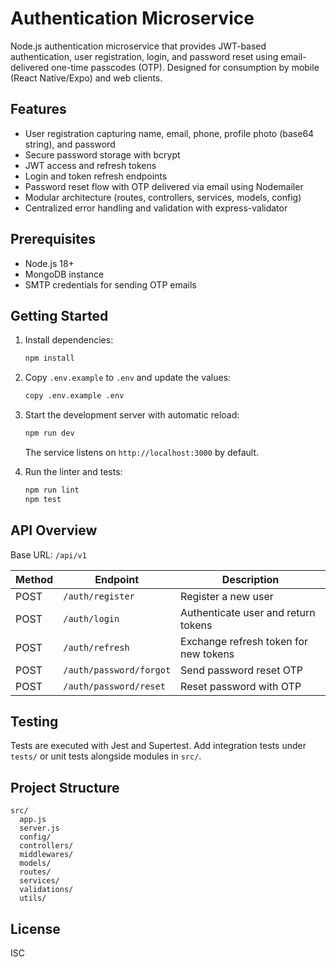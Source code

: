 # Authentication Microservice

Node.js authentication microservice that provides JWT-based authentication, user registration, login, and password reset using email-delivered one-time passcodes (OTP). Designed for consumption by mobile (React Native/Expo) and web clients.

## Features

- User registration capturing name, email, phone, profile photo (base64 string), and password
- Secure password storage with bcrypt
- JWT access and refresh tokens
- Login and token refresh endpoints
- Password reset flow with OTP delivered via email using Nodemailer
- Modular architecture (routes, controllers, services, models, config)
- Centralized error handling and validation with express-validator

## Prerequisites

- Node.js 18+
- MongoDB instance
- SMTP credentials for sending OTP emails

## Getting Started

1. Install dependencies:

   ```bash
   npm install
   ```

2. Copy `.env.example` to `.env` and update the values:

   ```bash
   copy .env.example .env
   ```

3. Start the development server with automatic reload:

   ```bash
   npm run dev
   ```

   The service listens on `http://localhost:3000` by default.

4. Run the linter and tests:

   ```bash
   npm run lint
   npm test
   ```

## API Overview

Base URL: `/api/v1`

| Method | Endpoint | Description |
| ------ | -------- | ----------- |
| POST | `/auth/register` | Register a new user |
| POST | `/auth/login` | Authenticate user and return tokens |
| POST | `/auth/refresh` | Exchange refresh token for new tokens |
| POST | `/auth/password/forgot` | Send password reset OTP |
| POST | `/auth/password/reset` | Reset password with OTP |

## Testing

Tests are executed with Jest and Supertest. Add integration tests under `tests/` or unit tests alongside modules in `src/`.

## Project Structure

```
src/
  app.js
  server.js
  config/
  controllers/
  middlewares/
  models/
  routes/
  services/
  validations/
  utils/
```

## License

ISC
